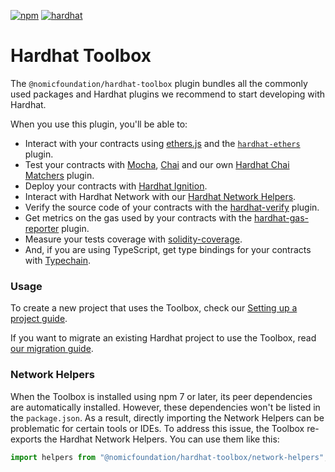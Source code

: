 [![npm](https://img.shields.io/npm/v/@nomicfoundation/hardhat-toolbox.svg)](https://www.npmjs.com/package/@nomicfoundation/hardhat-toolbox) [![hardhat](https://hardhat.org/buidler-plugin-badge.svg?1)](https://hardhat.org)

# Hardhat Toolbox

The `@nomicfoundation/hardhat-toolbox` plugin bundles all the commonly used packages and Hardhat plugins we recommend to start developing with Hardhat.

When you use this plugin, you'll be able to:

- Interact with your contracts using [ethers.js](https://docs.ethers.org/v6/) and the [`hardhat-ethers`](https://hardhat.org/hardhat-runner/plugins/nomicfoundation-hardhat-ethers) plugin.
- Test your contracts with [Mocha](https://mochajs.org/), [Chai](https://chaijs.com/) and our own [Hardhat Chai Matchers](https://hardhat.org/hardhat-chai-matchers) plugin.
- Deploy your contracts with [Hardhat Ignition](https://hardhat.org/ignition).
- Interact with Hardhat Network with our [Hardhat Network Helpers](https://hardhat.org/hardhat-network-helpers).
- Verify the source code of your contracts with the [hardhat-verify](https://hardhat.org/hardhat-runner/plugins/nomicfoundation-hardhat-verify) plugin.
- Get metrics on the gas used by your contracts with the [hardhat-gas-reporter](https://github.com/cgewecke/hardhat-gas-reporter) plugin.
- Measure your tests coverage with [solidity-coverage](https://github.com/sc-forks/solidity-coverage).
- And, if you are using TypeScript, get type bindings for your contracts with [Typechain](https://github.com/dethcrypto/TypeChain/).

### Usage

To create a new project that uses the Toolbox, check our [Setting up a project guide](https://hardhat.org/hardhat-runner/docs/guides/project-setup).

If you want to migrate an existing Hardhat project to use the Toolbox, read [our migration guide](https://hardhat.org/hardhat-runner/docs/guides/migrating-from-hardhat-waffle).

### Network Helpers

When the Toolbox is installed using npm 7 or later, its peer dependencies are automatically installed. However, these dependencies won't be listed in the `package.json`. As a result, directly importing the Network Helpers can be problematic for certain tools or IDEs. To address this issue, the Toolbox re-exports the Hardhat Network Helpers. You can use them like this:

```ts
import helpers from "@nomicfoundation/hardhat-toolbox/network-helpers";
```

